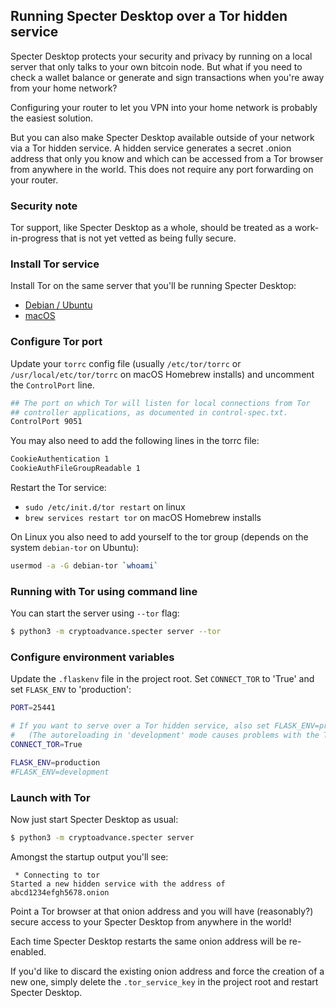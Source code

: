## Running Specter Desktop over a Tor hidden service

Specter Desktop protects your security and privacy by running on a local server that only talks to your own bitcoin node. But what if you need to check a wallet balance or generate and sign transactions when you're away from your home network?

Configuring your router to let you VPN into your home network is probably the easiest solution.

But you can also make Specter Desktop available outside of your network via a Tor hidden service. A hidden service generates a secret .onion address that only you know and which can be accessed from a Tor browser from anywhere in the world. This does not require any port forwarding on your router.

### Security note
Tor support, like Specter Desktop as a whole, should be treated as a work-in-progress that is not yet vetted as being fully secure.

### Install Tor service
Install Tor on the same server that you'll be running Specter Desktop:
* [Debian / Ubuntu](https://2019.www.torproject.org/docs/debian.html.en)
* [macOS](https://2019.www.torproject.org/docs/tor-doc-osx.html.en)

### Configure Tor port
Update your `torrc` config file (usually `/etc/tor/torrc` or `/usr/local/etc/tor/torrc` on macOS Homebrew installs) and uncomment the `ControlPort` line.
```sh
## The port on which Tor will listen for local connections from Tor
## controller applications, as documented in control-spec.txt.
ControlPort 9051
```

You may also need to add the following lines in the torrc file:

```sh
CookieAuthentication 1
CookieAuthFileGroupReadable 1
```

Restart the Tor service:
* `sudo /etc/init.d/tor restart` on linux
* `brew services restart tor` on macOS Homebrew installs

On Linux you also need to add yourself to the tor group (depends on the system `debian-tor` on Ubuntu):
```sh
usermod -a -G debian-tor `whoami`
```

### Running with Tor using command line

You can start the server using `--tor` flag:

```sh
$ python3 -m cryptoadvance.specter server --tor
```

### Configure environment variables

Update the `.flaskenv` file in the project root. Set `CONNECT_TOR` to 'True' and set `FLASK_ENV` to 'production':
```sh
PORT=25441

# If you want to serve over a Tor hidden service, also set FLASK_ENV=production.
#   (The autoreloading in 'development' mode causes problems with the Tor connector)
CONNECT_TOR=True

FLASK_ENV=production
#FLASK_ENV=development
```

### Launch with Tor

Now just start Specter Desktop as usual:

```sh
$ python3 -m cryptoadvance.specter server
```

Amongst the startup output you'll see:
```
 * Connecting to tor
Started a new hidden service with the address of abcd1234efgh5678.onion
```

Point a Tor browser at that onion address and you will have (reasonably?) secure access to your Specter Desktop from anywhere in the world!

Each time Specter Desktop restarts the same onion address will be re-enabled.

If you'd like to discard the existing onion address and force the creation of a new one, simply delete the `.tor_service_key` in the project root and restart Specter Desktop.
